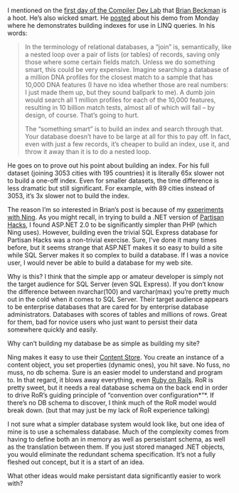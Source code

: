 I mentioned on the [first day of the Compiler Dev
Lab](http://devhawk.net/2006/03/14/Compiler+Dev+Lab++LINQ.aspx) that
[Brian Beckman](http://weblogs.asp.net/brianbec) is a hoot. He’s also
wicked smart. He
[posted](http://weblogs.asp.net/brianbec/archive/2006/03/15/440293.aspx)
about his demo from Monday where he demonstrates building indexes for
use in LINQ queries. In his words:

> In the terminology of relational databases, a “join” is, semantically,
> like a nested loop over a pair of lists (or tables) of records, saving
> only those where some certain fields match. Unless we do something
> smart, this could be very expensive. Imagine searching a database of a
> million DNA profiles for the closest match to a sample that has 10,000
> DNA features (I have no idea whether those are real numbers: I just
> made them up, but they sound ballpark to me). A dumb join would search
> all 1 million profiles for each of the 10,000 features, resulting in
> 10 billion match tests, almost all of which will fail – by design, of
> course. That’s going to hurt.
>
> The “something smart” is to build an index and search through that.
> Your database doesn’t have to be large at all for this to pay off. In
> fact, even with just a few records, it’s cheaper to build an index,
> use it, and throw it away than it is to do a nested loop.

He goes on to prove out his point about building an index. For his full
dataset (joining 3053 cities with 195 countries) it is literally 65x
slower not to build a one-off index. Even for smaller datasets, the time
difference is less dramatic but still significant. For example, with 89
cities instead of 3053, it’s 3x slower not to build the index.

The reason I’m so interested in Brian’s post is because of my
[experiments with
Ning](http://devhawk.net/2006/02/27/Experimenting+With+Ning.aspx). As
you might recall, in trying to build a .NET version of [Partisan
Hacks](http://partisanhacks.ning.com/), I found ASP.NET 2.0 to be
significantly simpler than PHP (which Ning uses). However, building even
the trivial SQL Express database for Partisan Hacks was a non-trivial
exercise. Sure, I’ve done it many times before, but it seems strange
that ASP.NET makes it so easy to build a site while SQL Server makes it
so complex to build a database. If I was a novice user, I would never be
able to build a database for my web site.

Why is this? I think that the simple app or amateur developer is simply
not the target audience for SQL Server (even SQL Express). If you don’t
know the difference between nvarchar(100) and varchar(max) you’re pretty
much out in the cold when it comes to SQL Server. Their target audience
appears to be enterprise databases that are cared for by enterprise
database administrators. Databases with scores of tables and millions of
rows. Great for them, bad for novice users who just want to persist
their data somewhere quickly and easily.

Why can’t building my database be as simple as building my site?

Ning makes it easy to use their [Content
Store](http://documentation.ning.com/post.php?Post:slug=XN-XN_Content).
You create an instance of a content object, you set properties (dynamic
ones), you hit save. No fuss, no muss, no db schema. Sure is an easier
model to understand and program to. In that regard, it blows away
everything, even [Ruby on Rails](http://www.rubyonrails.com/). RoR is
pretty sweet, but it needs a real database schema on the back end in
order to drive RoR’s guiding principle of “convention over
configuration*“*. If there’s no DB schema to discover, I think much of
the RoR model would break down. (but that may just be my lack of RoR
experience talking)

I not sure what a simpler database system would look like, but one idea
of mine is to use a schemaless database. Much of the complexity comes
from having to define both an in memory as well as perseistant schema,
as well as the translation between them. If you just stored managed .NET
objects, you would eliminate the redundant schema specification. It’s
not a fully fleshed out concept, but it is a start of an idea.

What other ideas would make persistant data significantly easier to work
with?
